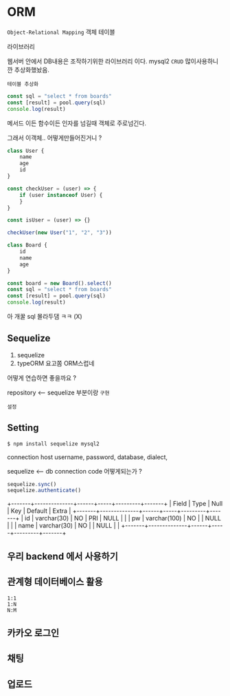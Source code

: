 # ORM

`Object-Relational Mapping`
객체
테이블

라이브러리

웹서버 안에서 DB내용은 조작하기위한 라이브러리 이다.
mysql2
`CRUD` 많이사용하니깐 추상화했놨음.

`테이블 추상화`

```js
const sql = "select * from boards"
const [result] = pool.query(sql)
console.log(result)
```

메서드 이든 함수이든
인자를 넘길때 객체로 주로넘긴다.

그래서 이객체.. 어떻게만들어진거니 ?

```js
class User {
    name
    age
    id
}

const checkUser = (user) => {
    if (user instanceof User) {
    }
}

const isUser = (user) => {}

checkUser(new User("1", "2", "3"))
```

```js
class Board {
    id
    name
    age
}

const board = new Board().select()
const sql = "select * from boards"
const [result] = pool.query(sql)
console.log(result)
```

아 개꿀 sql 몰라두댐 ㅋㅋ (X)

## Sequelize

1. sequelize
2. typeORM 요고쫌 ORM스럽네

어떻게 연습하면 좋을까요 ?

repository <-- sequelize 부분이랑
`구현`

`설정`

## Setting

```sh
$ npm install sequelize mysql2
```

connection
host
username,
password,
database,
dialect,

sequelize <-- db connection code 어떻게되는가 ?

```js
sequelize.sync()
sequelize.authenticate()
```

+-------+--------------+------+-----+---------+-------+
| Field | Type | Null | Key | Default | Extra |
+-------+--------------+------+-----+---------+-------+
| id | varchar(30) | NO | PRI | NULL | |
| pw | varchar(100) | NO | | NULL | |
| name | varchar(30) | NO | | NULL | |
+-------+--------------+------+-----+---------+-------+

## 우리 backend 에서 사용하기

## 관계형 데이터베이스 활용

    1:1
    1:N
    N:M

## 카카오 로그인

## 채팅

## 업로드
